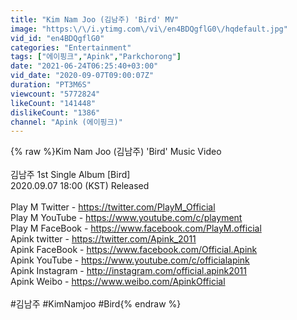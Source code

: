 ```yaml
---
title: "Kim Nam Joo (김남주) 'Bird' MV"
image: "https:\/\/i.ytimg.com\/vi\/en4BDQgflG0\/hqdefault.jpg"
vid_id: "en4BDQgflG0"
categories: "Entertainment"
tags: ["에이핑크","Apink","Parkchorong"]
date: "2021-06-24T06:25:40+03:00"
vid_date: "2020-09-07T09:00:07Z"
duration: "PT3M6S"
viewcount: "5772824"
likeCount: "141448"
dislikeCount: "1386"
channel: "Apink (에이핑크)"
---
```

{% raw %}Kim Nam Joo (김남주) 'Bird' Music Video<br /><br />김남주 1st Single Album [Bird]<br />2020.09.07 18:00 (KST) Released<br /><br />Play M Twitter - <a rel="nofollow" target="blank" href="https://twitter.com/PlayM_Official">https://twitter.com/PlayM_Official</a><br />Play M YouTube - <a rel="nofollow" target="blank" href="https://www.youtube.com/c/playment">https://www.youtube.com/c/playment</a><br />Play M FaceBook - <a rel="nofollow" target="blank" href="https://www.facebook.com/PlayM.official">https://www.facebook.com/PlayM.official</a><br />Apink twitter - <a rel="nofollow" target="blank" href="https://twitter.com/Apink_2011">https://twitter.com/Apink_2011</a><br />Apink FaceBook - <a rel="nofollow" target="blank" href="https://www.facebook.com/Official.Apink">https://www.facebook.com/Official.Apink</a><br />Apink YouTube - <a rel="nofollow" target="blank" href="https://www.youtube.com/c/officialapink">https://www.youtube.com/c/officialapink</a><br />Apink Instagram - <a rel="nofollow" target="blank" href="http://instagram.com/official.apink2011">http://instagram.com/official.apink2011</a><br />Apink Weibo - <a rel="nofollow" target="blank" href="https://www.weibo.com/ApinkOfficial">https://www.weibo.com/ApinkOfficial</a><br /><br />#김남주 #KimNamjoo #Bird{% endraw %}
